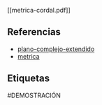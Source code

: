 [[metrica-cordal.pdf]]

## Referencias
- [plano-complejo-extendido](./plano-complejo-extendido.md)
- [metrica](./metrica.md)

## Etiquetas
#DEMOSTRACIÓN 
